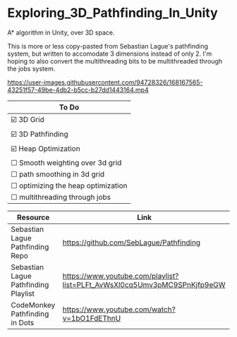 # Exploring_3D_Pathfinding_In_Unity
 A* algorithm in Unity, over 3D space.
 
 
 This is more or less copy-pasted from Sebastian Lague's pathfinding system, but written to accomodate 3 dimensions instead of only 2. I'm hoping to also convert the multithreading bits to be multithreaded through the jobs system.

https://user-images.githubusercontent.com/94728326/168167565-43251f57-49be-4db2-b5cc-b27dd1443164.mp4

|To Do|
|-----|
| ☑️ 3D Grid| 
| ☑️ 3D Pathfinding  |
| ☑️ Heap Optimization|
| ☐ Smooth weighting over 3d grid|
| ☐ path smoothing in 3d grid|
| ☐ optimizing the heap optimization|
| ☐ multithreading through jobs|
 
|Resource|Link|
|-----|-------|
|Sebastian Lague Pathfinding Repo| https://github.com/SebLague/Pathfinding|
|Sebastian Lague Pathfinding Playlist| https://www.youtube.com/playlist?list=PLFt_AvWsXl0cq5Umv3pMC9SPnKjfp9eGW|
|CodeMonkey Pathfinding in Dots|https://www.youtube.com/watch?v=1bO1FdEThnU|
